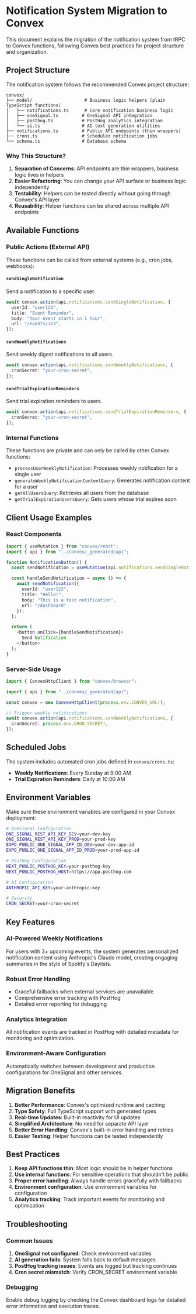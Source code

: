 # Notification System Migration to Convex

This document explains the migration of the notification system from tRPC to Convex functions, following Convex best practices for project structure and organization.

## Project Structure

The notification system follows the recommended Convex project structure:

```
convex/
├── model/                    # Business logic helpers (plain TypeScript functions)
│   ├── notifications.ts      # Core notification business logic
│   ├── oneSignal.ts         # OneSignal API integration
│   ├── posthog.ts           # PostHog analytics integration
│   └── ai.ts                # AI text generation utilities
├── notifications.ts         # Public API endpoints (thin wrappers)
├── crons.ts                 # Scheduled notification jobs
└── schema.ts                # Database schema
```

### Why This Structure?

1. **Separation of Concerns**: API endpoints are thin wrappers; business logic lives in helpers
2. **Easier Refactoring**: You can change your API surface or business logic independently
3. **Testability**: Helpers can be tested directly without going through Convex's API layer
4. **Reusability**: Helper functions can be shared across multiple API endpoints

## Available Functions

### Public Actions (External API)

These functions can be called from external systems (e.g., cron jobs, webhooks):


#### `sendSingleNotification`

Send a notification to a specific user.

```typescript
await convex.action(api.notifications.sendSingleNotification, {
  userId: "user123",
  title: "Event Reminder",
  body: "Your event starts in 1 hour",
  url: "/events/123",
});
```

#### `sendWeeklyNotifications`

Send weekly digest notifications to all users.

```typescript
await convex.action(api.notifications.sendWeeklyNotifications, {
  cronSecret: "your-cron-secret",
});
```

#### `sendTrialExpirationReminders`

Send trial expiration reminders to users.

```typescript
await convex.action(api.notifications.sendTrialExpirationReminders, {
  cronSecret: "your-cron-secret",
});
```

### Internal Functions

These functions are private and can only be called by other Convex functions:

- `processUserWeeklyNotification`: Processes weekly notification for a single user
- `generateWeeklyNotificationContentQuery`: Generates notification content for a user
- `getAllUsersQuery`: Retrieves all users from the database
- `getTrialExpirationUsersQuery`: Gets users whose trial expires soon

## Client Usage Examples

### React Components

```typescript
import { useMutation } from "convex/react";
import { api } from "../convex/_generated/api";

function NotificationButton() {
  const sendNotification = useMutation(api.notifications.sendSingleNotification);

  const handleSendNotification = async () => {
    await sendNotification({
      userId: "user123",
      title: "Hello!",
      body: "This is a test notification",
      url: "/dashboard"
    });
  };

  return (
    <button onClick={handleSendNotification}>
      Send Notification
    </button>
  );
}
```

### Server-Side Usage

```typescript
import { ConvexHttpClient } from "convex/browser";

import { api } from "../convex/_generated/api";

const convex = new ConvexHttpClient(process.env.CONVEX_URL!);

// Trigger weekly notifications
await convex.action(api.notifications.sendWeeklyNotifications, {
  cronSecret: process.env.CRON_SECRET!,
});
```

## Scheduled Jobs

The system includes automated cron jobs defined in `convex/crons.ts`:

- **Weekly Notifications**: Every Sunday at 9:00 AM
- **Trial Expiration Reminders**: Daily at 10:00 AM

## Environment Variables

Make sure these environment variables are configured in your Convex deployment:

```bash
# OneSignal Configuration
ONE_SIGNAL_REST_API_KEY_DEV=your-dev-key
ONE_SIGNAL_REST_API_KEY_PROD=your-prod-key
EXPO_PUBLIC_ONE_SIGNAL_APP_ID_DEV=your-dev-app-id
EXPO_PUBLIC_ONE_SIGNAL_APP_ID_PROD=your-prod-app-id

# PostHog Configuration
NEXT_PUBLIC_POSTHOG_KEY=your-posthog-key
NEXT_PUBLIC_POSTHOG_HOST=https://app.posthog.com

# AI Configuration
ANTHROPIC_API_KEY=your-anthropic-key

# Security
CRON_SECRET=your-cron-secret
```

## Key Features

### AI-Powered Weekly Notifications

For users with 3+ upcoming events, the system generates personalized notification content using Anthropic's Claude model, creating engaging summaries in the style of Spotify's Daylists.

### Robust Error Handling

- Graceful fallbacks when external services are unavailable
- Comprehensive error tracking with PostHog
- Detailed error reporting for debugging

### Analytics Integration

All notification events are tracked in PostHog with detailed metadata for monitoring and optimization.

### Environment-Aware Configuration

Automatically switches between development and production configurations for OneSignal and other services.

## Migration Benefits

1. **Better Performance**: Convex's optimized runtime and caching
2. **Type Safety**: Full TypeScript support with generated types
3. **Real-time Updates**: Built-in reactivity for UI updates
4. **Simplified Architecture**: No need for separate API layer
5. **Better Error Handling**: Convex's built-in error handling and retries
6. **Easier Testing**: Helper functions can be tested independently

## Best Practices

1. **Keep API functions thin**: Most logic should be in helper functions
2. **Use internal functions**: For sensitive operations that shouldn't be public
3. **Proper error handling**: Always handle errors gracefully with fallbacks
4. **Environment configuration**: Use environment variables for configuration
5. **Analytics tracking**: Track important events for monitoring and optimization

## Troubleshooting

### Common Issues

1. **OneSignal not configured**: Check environment variables
2. **AI generation fails**: System falls back to default messages
3. **PostHog tracking issues**: Events are logged but tracking continues
4. **Cron secret mismatch**: Verify CRON_SECRET environment variable

### Debugging

Enable debug logging by checking the Convex dashboard logs for detailed error information and execution traces.
